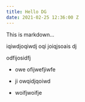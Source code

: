 ```yaml
---
title: Hello DG
date: 2021-02-25 12:36:00 Z
---
```


This is markdown...

iqiwdjoqiwdj oqi joiqjsoais dj

odfijosidfj

* owe ofijwefjiwfe

* ji owqidjqoiwd

* woifjwoifje